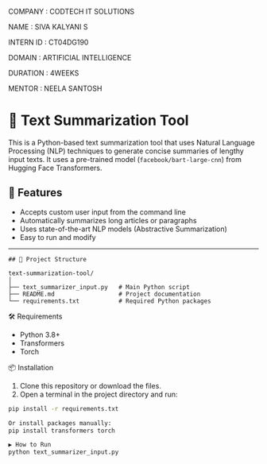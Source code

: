 COMPANY : CODTECH IT SOLUTIONS

NAME : SIVA KALYANI S

INTERN ID : CT04DG190

DOMAIN : ARTIFICIAL INTELLIGENCE

DURATION : 4WEEKS

MENTOR : NEELA SANTOSH

# 📝 Text Summarization Tool

This is a Python-based text summarization tool that uses Natural Language Processing (NLP) techniques to generate concise summaries of lengthy input texts. It uses a pre-trained model (`facebook/bart-large-cnn`) from Hugging Face Transformers.

## 🚀 Features

- Accepts custom user input from the command line
- Automatically summarizes long articles or paragraphs
- Uses state-of-the-art NLP models (Abstractive Summarization)
- Easy to run and modify

---
```
## 📂 Project Structure

text-summarization-tool/
│
├── text_summarizer_input.py   # Main Python script
├── README.md                  # Project documentation
└── requirements.txt           # Required Python packages

```
🛠️ Requirements

- Python 3.8+
- Transformers
- Torch

📦 Installation

1. Clone this repository or download the files.
2. Open a terminal in the project directory and run:

```bash
pip install -r requirements.txt

Or install packages manually:
pip install transformers torch

▶️ How to Run
python text_summarizer_input.py

